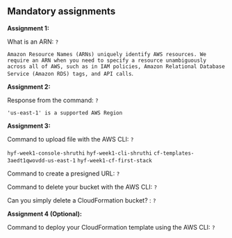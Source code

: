## Mandatory assignments

**Assignment 1:**

What is an ARN: `?`

`Amazon Resource Names (ARNs) uniquely identify AWS resources. We require an ARN when you need to specify a resource unambiguously across all of AWS, such as in IAM policies, Amazon Relational Database Service (Amazon RDS) tags, and API calls`.

**Assignment 2:**

Response from the command: `?`

`'us-east-1' is a supported AWS Region`

**Assignment 3:**

Command to upload file with the AWS CLI: `?`

`hyf-week1-console-shruthi`
`hyf-week1-cli-shruthi`
`cf-templates-3aedt1qwovdd-us-east-1`
`hyf-week1-cf-first-stack`

Command to create a presigned URL: `?`

Command to delete your bucket with the AWS CLI: `?`

Can you simply delete a CloudFormation bucket? : `?`

**Assignment 4 (Optional):**

Command to deploy your CloudFormation template using the AWS CLI: `?`
